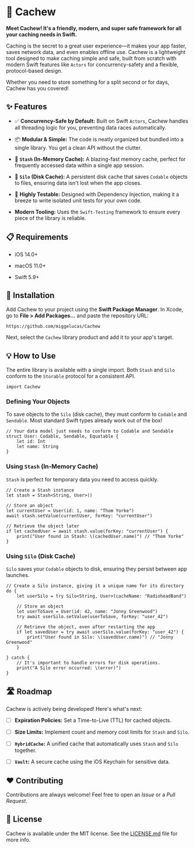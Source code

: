 # 🌰 Cachew

**Meet Cachew! It's a friendly, modern, and super safe framework for all your caching needs in Swift.**

Caching is the secret to a great user experience—it makes your app faster, saves network data, and even enables offline use. Cachew is a lightweight tool designed to make caching simple and safe, built from scratch with modern Swift features like `Actors` for concurrency-safety and a flexible, protocol-based design.

Whether you need to store something for a split second or for days, Cachew has you covered!

## ✨ Features

-   ✅ **Concurrency-Safe by Default:** Built on Swift `Actors`, Cachew handles all threading logic for you, preventing data races automatically.
    
-   📦 **Modular & Simple:** The code is neatly organized but bundled into a single library. You get a clean API without the clutter.
    
-   🧠 **`Stash` (In-Memory Cache):** A blazing-fast memory cache, perfect for frequently accessed data within a single app session.
    
-   💾 **`Silo` (Disk Cache):** A persistent disk cache that saves `Codable` objects to files, ensuring data isn't lost when the app closes.
    
-   🧪 **Highly Testable:** Designed with Dependency Injection, making it a breeze to write isolated unit tests for your own code.
    
-   **Modern Tooling:** Uses the `Swift-Testing` framework to ensure every piece of the library is reliable.
    

## 📋 Requirements

-   iOS 14.0+
    
-   macOS 11.0+
    
-   Swift 5.9+
    

## 🚀 Installation

Add Cachew to your project using the **Swift Package Manager**. In Xcode, go to **File > Add Packages...** and paste the repository URL:

```
https://github.com/miggelucas/Cachew

```

Next, select the `Cachew` library product and add it to your app's target.

## 💡 How to Use

The entire library is available with a single import. Both `Stash` and `Silo` conform to the `Storable` protocol for a consistent API.

```
import Cachew

```

### Defining Your Objects

To save objects to the `Silo` (disk cache), they must conform to `Codable` and `Sendable`. Most standard Swift types already work out of the box!

```
// Your data model just needs to conform to Codable and Sendable
struct User: Codable, Sendable, Equatable {
    let id: Int
    let name: String
}

```

### Using `Stash` (In-Memory Cache)

`Stash` is perfect for temporary data you need to access quickly.

```
// Create a Stash instance
let stash = Stash<String, User>()

// Store an object
let currentUser = User(id: 1, name: "Thom Yorke")
await stash.setValue(currentUser, forKey: "currentUser")

// Retrieve the object later
if let cachedUser = await stash.value(forKey: "currentUser") {
    print("User found in Stash: \(cachedUser.name)") // "Thom Yorke"
}

```

### Using `Silo` (Disk Cache)

`Silo` saves your `Codable` objects to disk, ensuring they persist between app launches.

```
// Create a Silo instance, giving it a unique name for its directory
do {
    let userSilo = try Silo<String, User>(cacheName: "RadioheadBand")

    // Store an object
    let userToSave = User(id: 42, name: "Jonny Greenwood")
    try await userSilo.setValue(userToSave, forKey: "user_42")

    // Retrieve the object, even after restarting the app
    if let savedUser = try await userSilo.value(forKey: "user_42") {
        print("User found in Silo: \(savedUser.name)") // "Jonny Greenwood"
    }
    
} catch {
    // It's important to handle errors for disk operations.
    print("A Silo error occurred: \(error)")
}

```

## 🛣️ Roadmap

Cachew is actively being developed! Here's what's next:

-   [ ] **Expiration Policies:** Set a Time-to-Live (TTL) for cached objects.
    
-   [ ] **Size Limits:** Implement count and memory cost limits for `Stash` and `Silo`.
    
-   [ ] **`HybridCache`:** A unified cache that automatically uses `Stash` and `Silo` together.
    
-   [ ] **`Vault`:** A secure cache using the iOS Keychain for sensitive data.
    

## ❤️ Contributing

Contributions are always welcome! Feel free to open an _Issue_ or a _Pull Request_.

## 📄 License

Cachew is available under the MIT license. See the [LICENSE.md](LICENSE.md "null") file for more info.
